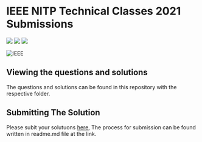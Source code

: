# IEEE NITP Technical Classes 2021 Submissions
![](https://img.shields.io/badge/IEEE_NITP-2021-informational.svg)    ![](https://img.shields.io/badge/Coding-Questions-informational.svg)     ![](https://img.shields.io/badge/Student-Submissions-informational.svg)

![IEEE](https://github.com/ieeenitp/TechnicalClasses2021_Submissions/blob/main/download.jpg?raw=true)

## Viewing the questions and solutions
   The questions and solutions can be found in this repository with the respective folder.
   
## Submitting The Solution
Please subit your solutuons [here](https://github.com/ieeenitp/TechnicalClasses2021_Submissions), The process for submission can be found written in readme.md file at the link.
